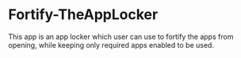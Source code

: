 # Fortify-TheAppLocker
This app is an app locker which user can use to fortify the apps from opening, while keeping only required apps enabled to be used.
